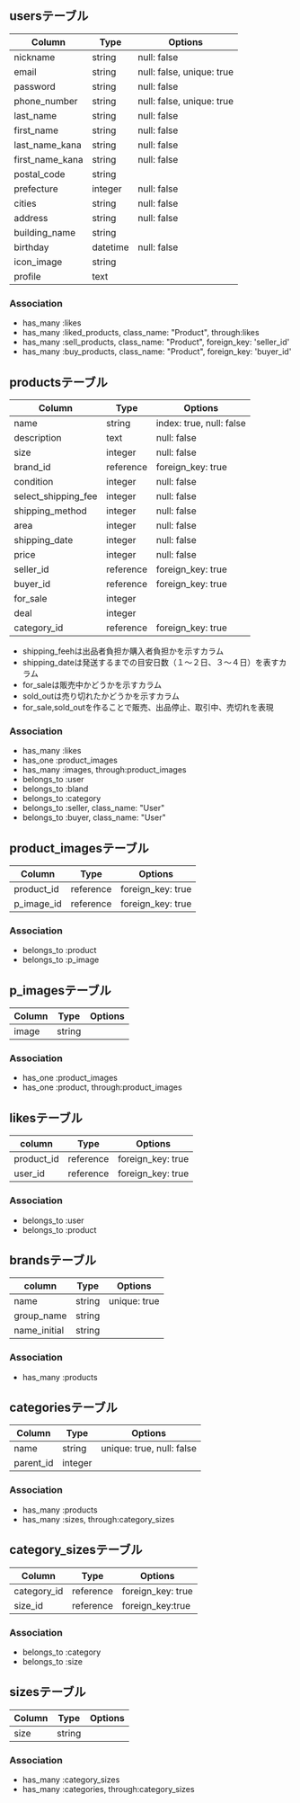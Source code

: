 ## usersテーブル

|Column|Type|Options|
|------|----|-------|
|nickname|string|null: false|
|email|string|null: false, unique: true|
|password|string|null: false|
|phone_number|string|null: false, unique: true|
|last_name|string|null: false|
|first_name|string|null: false|
|last_name_kana|string|null: false|
|first_name_kana|string|null: false|
|postal_code|string||
|prefecture|integer|null: false|
|cities|string|null: false|
|address|string|null: false|
|building_name|string||
|birthday|datetime|null: false|
|icon_image|string||
|profile|text||

### Association
- has_many :likes
- has_many :liked_products, class_name: "Product", through:likes
- has_many :sell_products, class_name: "Product", foreign_key: 'seller_id'
- has_many :buy_products, class_name: "Product", foreign_key: 'buyer_id'


## productsテーブル

|Column|Type|Options|
|------|----|-------|
|name|string|index: true, null: false|
|description|text|null: false|
|size|integer|null: false|
|brand_id|reference|foreign_key: true|
|condition|integer|null: false|
|select_shipping_fee|integer|null: false|
|shipping_method|integer|null: false|
|area|integer|null: false|
|shipping_date|integer|null: false|
|price|integer|null: false|
|seller_id|reference|foreign_key: true|
|buyer_id|reference|foreign_key: true|
|for_sale|integer||
|deal|integer||
|category_id|reference|foreign_key: true|

* shipping_feehは出品者負担か購入者負担かを示すカラム
* shipping_dateは発送するまでの目安日数（１〜２日、３〜４日）を表すカラム
* for_saleは販売中かどうかを示すカラム
* sold_outは売り切れたかどうかを示すカラム
* for_sale,sold_outを作ることで販売、出品停止、取引中、売切れを表現

### Association
- has_many :likes
- has_one :product_images
- has_many :images, through:product_images
- belongs_to :user
- belongs_to :bland
- belongs_to :category
- belongs_to :seller, class_name: "User"
- belongs_to :buyer, class_name: "User"


## product_imagesテーブル
|Column|Type|Options|
|------|----|-------|
|product_id|reference|foreign_key: true|
|p_image_id|reference|foreign_key: true|

### Association
- belongs_to :product
- belongs_to :p_image


## p_imagesテーブル

|Column|Type|Options|
|------|----|-------|
|image|string||

### Association
- has_one :product_images
- has_one :product, through:product_images


## likesテーブル

|column|Type|Options|
|------|----|-------|
|product_id|reference|foreign_key: true|
|user_id|reference|foreign_key: true|

### Association
- belongs_to :user
- belongs_to :product

## brandsテーブル

|column|Type|Options|
|------|----|-------|
|name|string|unique: true|
|group_name|string||
|name_initial|string||

### Association
- has_many :products

## categoriesテーブル

|Column|Type|Options|
|------|----|-------|
|name|string|unique: true, null: false|
|parent_id|integer||

### Association
- has_many :products
- has_many :sizes, through:category_sizes

## category_sizesテーブル

|Column|Type|Options|
|------|----|-------|
|category_id|reference|foreign_key: true|
|size_id|reference|foreign_key:true|

### Association
- belongs_to :category
- belongs_to :size

## sizesテーブル

|Column|Type|Options|
|------|----|-------|
|size|string||

### Association
- has_many :category_sizes
- has_many :categories, through:category_sizes









